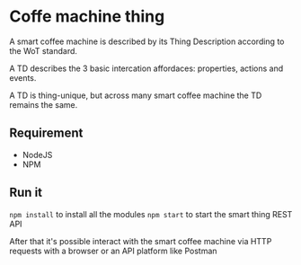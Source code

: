 # Coffe machine thing

A smart coffee machine is described by its Thing Description according to the WoT standard. 

A TD describes the 3 basic intercation affordaces: properties, actions and events.

A TD is thing-unique, but across many smart coffee machine the TD remains the same. 

## Requirement
- NodeJS
- NPM

## Run it
`npm install` to install all the modules
`npm start` to start the smart thing REST API

After that it's possible interact with the smart coffee machine via HTTP requests with a browser or an API platform like Postman
